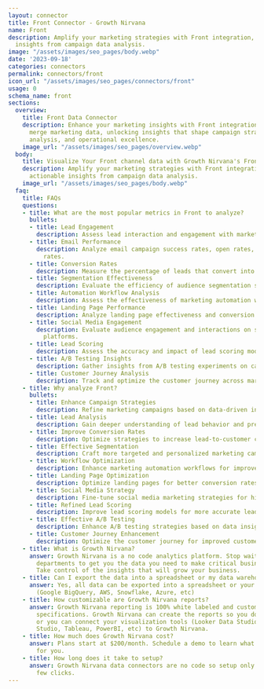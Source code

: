 ```yaml
---
layout: connector
title: Front Connector - Growth Nirvana
name: Front
description: Amplify your marketing strategies with Front integration, gaining actionable
  insights from campaign data analysis.
image: "/assets/images/seo_pages/body.webp"
date: '2023-09-18'
categories: connectors
permalink: connectors/front
icon_url: "/assets/images/seo_pages/connectors/front"
usage: 0
schema_name: front
sections:
  overview:
    title: Front Data Connector
    description: Enhance your marketing insights with Front integration. Seamlessly
      merge marketing data, unlocking insights that shape campaign strategies, lead
      analysis, and operational excellence.
    image_url: "/assets/images/seo_pages/overview.webp"
  body:
    title: Visualize Your Front channel data with Growth Nirvana's Front Connector
    description: Amplify your marketing strategies with Front integration, gaining
      actionable insights from campaign data analysis.
    image_url: "/assets/images/seo_pages/body.webp"
  faq:
    title: FAQs
    questions:
    - title: What are the most popular metrics in Front to analyze?
      bullets:
      - title: Lead Engagement
        description: Assess lead interaction and engagement with marketing materials.
      - title: Email Performance
        description: Analyze email campaign success rates, open rates, and click-through
          rates.
      - title: Conversion Rates
        description: Measure the percentage of leads that convert into customers.
      - title: Segmentation Effectiveness
        description: Evaluate the efficiency of audience segmentation strategies.
      - title: Automation Workflow Analysis
        description: Assess the effectiveness of marketing automation workflows.
      - title: Landing Page Performance
        description: Analyze landing page effectiveness and conversion rates.
      - title: Social Media Engagement
        description: Evaluate audience engagement and interactions on social media
          platforms.
      - title: Lead Scoring
        description: Assess the accuracy and impact of lead scoring models.
      - title: A/B Testing Insights
        description: Gather insights from A/B testing experiments on campaigns.
      - title: Customer Journey Analysis
        description: Track and optimize the customer journey across marketing touchpoints.
    - title: Why analyze Front?
      bullets:
      - title: Enhance Campaign Strategies
        description: Refine marketing campaigns based on data-driven insights.
      - title: Lead Analysis
        description: Gain deeper understanding of lead behavior and preferences.
      - title: Improve Conversion Rates
        description: Optimize strategies to increase lead-to-customer conversion rates.
      - title: Effective Segmentation
        description: Craft more targeted and personalized marketing campaigns.
      - title: Workflow Optimization
        description: Enhance marketing automation workflows for improved results.
      - title: Landing Page Optimization
        description: Optimize landing pages for better conversion rates.
      - title: Social Media Strategy
        description: Fine-tune social media marketing strategies for higher engagement.
      - title: Refined Lead Scoring
        description: Improve lead scoring models for more accurate lead prioritization.
      - title: Effective A/B Testing
        description: Enhance A/B testing strategies based on data insights.
      - title: Customer Journey Enhancement
        description: Optimize the customer journey for improved customer experiences.
    - title: What is Growth Nirvana?
      answer: Growth Nirvana is a no code analytics platform. Stop waiting for other
        departments to get you the data you need to make critical business decisions.
        Take control of the insights that will grow your business.
    - title: Can I export the data into a spreadsheet or my data warehouse?
      answer: Yes, all data can be exported into a spreadsheet or your data warehouse
        (Google BigQuery, AWS, Snowflake, Azure, etc)
    - title: How customizable are Growth Nirvana reports?
      answer: Growth Nirvana reporting is 100% white labeled and customized to your
        specifications. Growth Nirvana can create the reports so you don’t have to
        or you can connect your visualization tools (Looker Data Studio/Google Data
        Studio, Tableau, PowerBI, etc) to Growth Nirvana.
    - title: How much does Growth Nirvana cost?
      answer: Plans start at $200/month. Schedule a demo to learn what plan is best
        for you.
    - title: How long does it take to setup?
      answer: Growth Nirvana data connectors are no code so setup only requires a
        few clicks.
---
```

